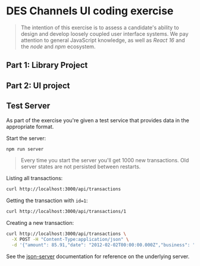 # DES Channels UI coding exercise

> The intention of this exercise is to assess a candidate's ability to design and develop loosely coupled user interface systems. We pay attention to general JavaScript knowledge, as well as *React 16* and the *node* and *npm* ecosystem.

## Part 1: Library Project

## Part 2: UI project

## Test Server

As part of the exercise you're given a test service that provides data in the appropriate format.

Start the server:

```bash
npm run server
```

> Every time you start the server you'll get 1000 new transactions. Old server states are not persisted between restarts.

Listing all transactions:

```bash
curl http://localhost:3000/api/transactions
```

Getting the transaction with `id=1`:

```bash
curl http://localhost:3000/api/transactions/1
```

Creating a new transaction:

```bash
curl http://localhost:3000/api/transactions \
  -X POST -H "Content-Type:application/json" \
  -d '{"amount": 85.91,"date": "2012-02-02T00:00:00.000Z","business": "Bode - Kreiger","name": "Savings Account 6670","type": "withdrawal","account": "86389677"}'
```

See the [json-server](https://github.com/typicode/json-server) documentation for reference on the underlying server.


